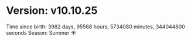 # Version: v10.10.25
Time since birth: 3982 days, 95568 hours, 5734080 minutes, 344044800 seconds
Season: Summer ☀️
